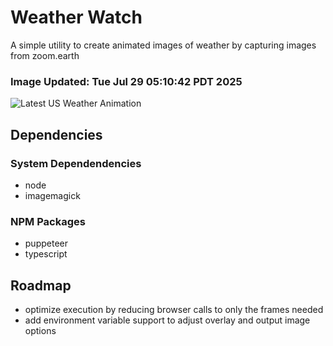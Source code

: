 # Weather Watch

A simple utility to create animated images of weather by capturing images from zoom.earth

### Image Updated: Tue Jul 29 05:10:42 PDT 2025

![Latest US Weather Animation](animations/2025-07-29.webp)

## Dependencies
### System Dependendencies
* node
* imagemagick
### NPM Packages
* puppeteer
* typescript

## Roadmap
* optimize execution by reducing browser calls to only the frames needed
* add environment variable support to adjust overlay and output image options
